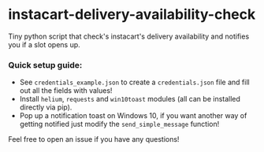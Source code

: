 # instacart-delivery-availability-check
Tiny python script that check's instacart's delivery availability and notifies you if a slot opens up.

### Quick setup guide:
- See `credentials_example.json` to create a `credentials.json` file and fill out all the fields with values!
- Install `helium`, `requests` and `win10toast` modules (all can be installed directly via pip).
- Pop up a notification toast on Windows 10, if you want another way of getting notified just modify the `send_simple_message` function!

Feel free to open an issue if you have any questions!
